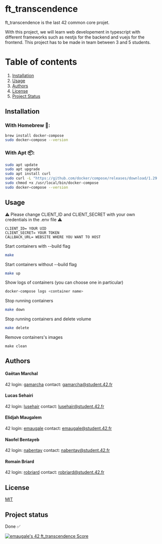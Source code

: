 # ft_transcendence
ft_transcendence is the last 42 common core projet.


With this project, we will learn web developement in typescript with different frameworks
such as nestjs for the backend and vuejs for the frontend.
This project has to be made in team between 3 and 5 students.

# Table of contents
1. [Installation](#installation)
2. [Usage](#usage)
3. [Authors](#authors)
4. [License](#license)
5. [Project Status](#project-status)

## Installation

### With Homebrew 🍺: <a name='homebrew'></a>
```bash
brew install docker-compose
sudo docker–compose --version
```
### With Apt 📦: <a name='apt'></a>
```bash
sudo apt update
sudo apt upgrade
sudo apt install curl
sudo curl -L "https://github.com/docker/compose/releases/download/1.29.2/docker-compose-$(uname -s)-$(uname -m)" -o /usr/local/bin/docker-compose
sudo chmod +x /usr/local/bin/docker-compose
sudo docker–compose --version
```


## Usage

⚠️ Please change CLIENT_ID and CLIENT_SECRET with your own credentials in the .env file ⚠️
```env
CLIENT_ID= YOUR UID
CLIENT_SECRET= YOUR TOKEN
CALLBACK_URL= WEBSITE WHERE YOU WANT TO HOST
```

Start containers with --build flag
```bash
make
```
Start containers without --build flag
```bash
make up
```
Show logs of containers (you can choose one in particular)
```bash
docker-compose logs <container name>
```
Stop running containers
```bash
make down
```
Stop running containers and delete volume
```bash
make delete
```
Remove containers's images
```
make clean
```

## Authors

#### Gaëtan Marchal
42 login: [gamarcha](https://profile.intra.42.fr/users/gamarcha)
contact: gamarcha@student.42.fr

#### Lucas Sehairi
42 login: [lusehair](https://profile.intra.42.fr/users/lusehair)
contact: lusehair@student.42.fr

####  Elidjah Maugalem
42 login: [emaugale](https://profile.intra.42.fr/users/emaugale)
contact: emaugale@student.42.fr

#### Naofel Bentayeb
42 login: [nabentay](https://profile.intra.42.fr/users/nabentay)
contact: nabentay@student.42.fr

#### Romain Briard
42 login: [robriard](https://profile.intra.42.fr/users/robriard)
contact: robriard@student.42.fr


## License
[MIT](https://choosealicense.com/licenses/mit/)

## Project status

Done ✅

[![emaugale's 42 ft_transcendence Score](https://badge42.vercel.app/api/v2/cl180j5x4000609mclltm1fox/project/2621106)](https://github.com/Zekao)
